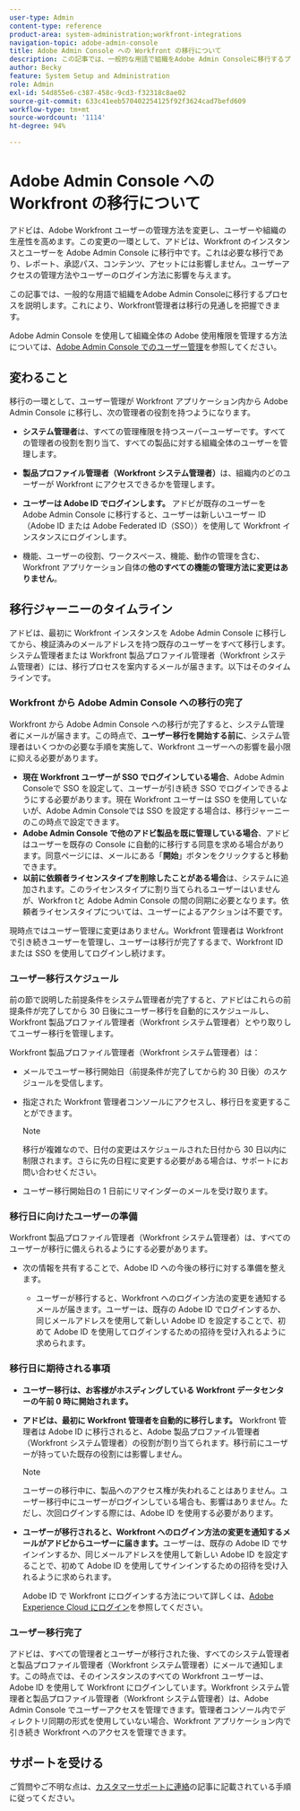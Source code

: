```yaml
---
user-type: Admin
content-type: reference
product-area: system-administration;workfront-integrations
navigation-topic: adobe-admin-console
title: Adobe Admin Console への Workfront の移行について
description: この記事では、一般的な用語で組織をAdobe Admin Consoleに移行するプロセスを説明します。これにより、Workfront管理者は移行の見通しを把握できます。
author: Becky
feature: System Setup and Administration
role: Admin
exl-id: 54d855e6-c387-458c-9cd3-f32318c8ae02
source-git-commit: 633c41eeb570402254125f92f3624cad7befd609
workflow-type: tm+mt
source-wordcount: '1114'
ht-degree: 94%

---
```


# Adobe Admin Console への Workfront の移行について

アドビは、Adobe Workfront ユーザーの管理方法を変更し、ユーザーや組織の生産性を高めます。この変更の一環として、アドビは、Workfront のインスタンスとユーザーを Adobe Admin Console に移行中です。これは必要な移行であり、レポート、承認パス、コンテンツ、アセットには影響しません。ユーザーアクセスの管理方法やユーザーのログイン方法に影響を与えます。

この記事では、一般的な用語で組織をAdobe Admin Consoleに移行するプロセスを説明します。これにより、Workfront管理者は移行の見通しを把握できます。

Adobe Admin Console を使用して組織全体の Adobe 使用権限を管理する方法については、[Adobe Admin Console でのユーザー管理](/help/quicksilver/administration-and-setup/add-users/create-and-manage-users/admin-console.md)を参照してください。

## 変わること

移行の一環として、ユーザー管理が Workfront アプリケーション内から Adobe Admin Console に移行し、次の管理者の役割を持つようになります。

* **システム管理者**&#x200B;は、すべての管理権限を持つスーパーユーザーです。すべての管理者の役割を割り当て、すべての製品に対する組織全体のユーザーを管理します。

* **製品プロファイル管理者（Workfront システム管理者）**&#x200B;は、組織内のどのユーザーが Workfront にアクセスできるかを管理します。

* **ユーザーは Adobe ID でログインします。** アドビが既存のユーザーを Adobe Admin Console に移行すると、ユーザーは新しいユーザー ID（Adobe ID または Adobe Federated ID（SSO））を使用して Workfront インスタンスにログインします。

* 機能、ユーザーの役割、ワークスペース、機能、動作の管理を含む、Workfront アプリケーション自体の&#x200B;**他のすべての機能の管理方法に変更はありません**。

## 移行ジャーニーのタイムライン

アドビは、最初に Workfront インスタンスを Adobe Admin Console に移行してから、検証済みのメールアドレスを持つ既存のユーザーをすべて移行します。システム管理者または Workfront 製品プロファイル管理者（Workfront システム管理者）には、移行プロセスを案内するメールが届きます。以下はそのタイムラインです。

### Workfront から Adobe Admin Console への移行の完了

Workfront から Adobe Admin Console への移行が完了すると、システム管理者にメールが届きます。この時点で、**ユーザー移行を開始する前に**、システム管理者はいくつかの必要な手順を実施して、Workfront ユーザーへの影響を最小限に抑える必要があります。

* **現在 Workfront ユーザーが SSO でログインしている場合**、Adobe Admin Consoleで SSO を設定して、ユーザーが引き続き SSO でログインできるようにする必要があります。現在 Workfront ユーザーは SSO を使用していないが、Adobe Admin Consoleでは SSO を設定する場合は、移行ジャーニーのこの時点で設定できます。
* **Adobe Admin Console で他のアドビ製品を既に管理している場合**、アドビはユーザーを既存の Console に自動的に移行する同意を求める場合があります。同意ページには、メールにある「**開始**」ボタンをクリックすると移動できます。
* **以前に依頼者ライセンスタイプを削除したことがある場合**&#x200B;は、システムに追加されます。このライセンスタイプに割り当てられるユーザーはいませんが、Workfron tと Adobe Admin Console の間の同期に必要となります。依頼者ライセンスタイプについては、ユーザーによるアクションは不要です。

現時点ではユーザー管理に変更はありません。Workfront 管理者は Workfront で引き続きユーザーを管理し、ユーザーは移行が完了するまで、Workfront ID または SSO を使用してログインし続けます。

### ユーザー移行スケジュール

前の節で説明した前提条件をシステム管理者が完了すると、アドビはこれらの前提条件が完了してから 30 日後にユーザー移行を自動的にスケジュールし、Workfront 製品プロファイル管理者（Workfront システム管理者）とやり取りしてユーザー移行を管理します。

Workfront 製品プロファイル管理者（Workfront システム管理者）は：

* メールでユーザー移行開始日（前提条件が完了してから約 30 日後）のスケジュールを受信します。
* 指定された Workfront 管理者コンソールにアクセスし、移行日を変更することができます。

  >[!NOTE]
  >
  >移行が複雑なので、日付の変更はスケジュールされた日付から 30 日以内に制限されます。さらに先の日程に変更する必要がある場合は、サポートにお問い合わせください。

* ユーザー移行開始日の 1 日前にリマインダーのメールを受け取ります。

### 移行日に向けたユーザーの準備

Workfront 製品プロファイル管理者（Workfront システム管理者）は、すべてのユーザーが移行に備えられるようにする必要があります。

* 次の情報を共有することで、Adobe ID への今後の移行に対する準備を整えます。

   * ユーザーが移行すると、Workfront へのログイン方法の変更を通知するメールが届きます。ユーザーは、既存の Adobe ID でログインするか、同じメールアドレスを使用して新しい Adobe ID を設定することで、初めて Adobe ID を使用してログインするための招待を受け入れるように求められます。

### 移行日に期待される事項

* **ユーザー移行は、お客様がホスディングしている Workfront データセンターの午前 0 時に開始されます。**

* **アドビは、最初に Workfront 管理者を自動的に移行します。** Workfront 管理者は Adobe ID に移行されると、Adobe 製品プロファイル管理者（Workfront システム管理者）の役割が割り当てられます。移行前にユーザーが持っていた既存の役割には影響しません。

  >[!NOTE]
  >
  >ユーザーの移行中に、製品へのアクセス権が失われることはありません。ユーザー移行中にユーザーがログインしている場合も、影響はありません。ただし、次回ログインする際には、Adobe ID を使用する必要があります。



* **ユーザーが移行されると、Workfront へのログイン方法の変更を通知するメールがアドビからユーザーに届きます。**&#x200B;ユーザーは、既存の Adobe ID でサインインするか、同じメールアドレスを使用して新しい Adobe ID を設定することで、初めて Adobe ID を使用してサインインするための招待を受け入れるように求められます。

  Adobe ID で Workfront にログインする方法について詳しくは、[Adobe Experience Cloud にログイン](/help/quicksilver/workfront-basics/navigate-workfront/workfront-navigation/adobe-unified-experience.md#log-in-to-adobe-experience-cloud)を参照してください。

### ユーザー移行完了

アドビは、すべての管理者とユーザーが移行された後、すべてのシステム管理者と製品プロファイル管理者（Workfront システム管理者）にメールで通知します。この時点では、そのインスタンスのすべての Workfront ユーザーは、Adobe ID を使用して Workfront にログインしています。Workfront システム管理者と製品プロファイル管理者（Workfront システム管理者）は、Adobe Admin Console でユーザーアクセスを管理できます。管理者コンソール内でディレクトリ同期の形式を使用していない場合、Workfront アプリケーション内で引き続き Workfront へのアクセスを管理できます。

## サポートを受ける

ご質問やご不明な点は、[カスタマーサポートに連絡](/help/quicksilver/workfront-basics/tips-tricks-and-troubleshooting/contact-customer-support.md)の記事に記載されている手順に従ってください。




